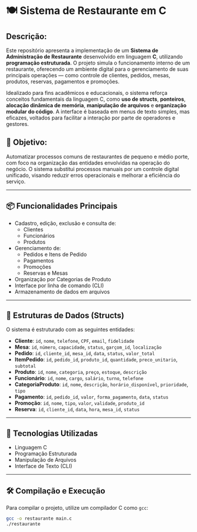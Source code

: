 # 🍽️ Sistema de Restaurante em C

## Descrição: 
Este repositório apresenta a implementação de um **Sistema de Administração de Restaurante** desenvolvido em linguagem **C**, utilizando **programação estruturada**. O projeto simula o funcionamento interno de um restaurante, oferecendo um ambiente digital para o gerenciamento de suas principais operações — como controle de clientes, pedidos, mesas, produtos, reservas, pagamentos e promoções.

Idealizado para fins acadêmicos e educacionais, o sistema reforça conceitos fundamentais da linguagem C, como **uso de structs**, **ponteiros**, **alocação dinâmica de memória**, **manipulação de arquivos** e **organização modular do código**. A interface é baseada em menus de texto simples, mas eficazes, voltados para facilitar a interação por parte de operadores e gestores.

## 🎯 Objetivo:
Automatizar processos comuns de restaurantes de pequeno e médio porte, com foco na organização das entidades envolvidas na operação do negócio. O sistema substitui processos manuais por um controle digital unificado, visando reduzir erros operacionais e melhorar a eficiência do serviço.

---

## 📦 Funcionalidades Principais
- Cadastro, edição, exclusão e consulta de:
  - Clientes
  - Funcionários
  - Produtos
- Gerenciamento de:
  - Pedidos e Itens de Pedido
  - Pagamentos
  - Promoções
  - Reservas e Mesas
- Organização por Categorias de Produto
- Interface por linha de comando (CLI)
- Armazenamento de dados em arquivos

---

## 🧱 Estruturas de Dados (Structs)
O sistema é estruturado com as seguintes entidades:

- **Cliente**: `id`, `nome`, `telefone`, `CPF`, `email`, `fidelidade`
- **Mesa**: `id`, `número`, `capacidade`, `status`, `garçom_id`, `localização`
- **Pedido**: `id`, `cliente_id`, `mesa_id`, `data`, `status`, `valor_total`
- **ItemPedido**: `id`, `pedido_id`, `produto_id`, `quantidade`, `preco_unitario`, `subtotal`
- **Produto**: `id`, `nome`, `categoria`, `preço`, `estoque`, `descrição`
- **Funcionário**: `id`, `nome`, `cargo`, `salário`, `turno`, `telefone`
- **CategoriaProduto**: `id`, `nome`, `descrição`, `horário_disponível`, `prioridade`, `tipo`
- **Pagamento**: `id`, `pedido_id`, `valor`, `forma_pagamento`, `data`, `status`
- **Promoção**: `id`, `nome`, `tipo`, `valor`, `validade`, `produto_id`
- **Reserva**: `id`, `cliente_id`, `data`, `hora`, `mesa_id`, `status`

--- 

## 🚀 Tecnologias Utilizadas
- Linguagem C
- Programação Estruturada
- Manipulação de Arquivos
- Interface de Texto (CLI)

---

## 🛠️ Compilação e Execução
Para compilar o projeto, utilize um compilador C como `gcc`:

```bash
gcc -o restaurante main.c
./restaurante
